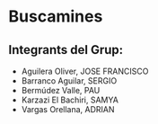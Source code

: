 # Buscamines

## Integrants del Grup:
- Aguilera Oliver, JOSE FRANCISCO
- Barranco Aguilar, SERGIO
- Bermúdez Valle, PAU
- Karzazi El Bachiri, SAMYA
- Vargas Orellana, ADRIAN
